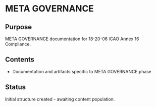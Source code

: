 # META GOVERNANCE

## Purpose
META GOVERNANCE documentation for 18-20-06 ICAO Annex 16 Compliance.

## Contents
- Documentation and artifacts specific to META GOVERNANCE phase

## Status
Initial structure created - awaiting content population.
